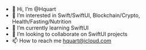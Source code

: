 - 👋 Hi, I’m @Hquart
- 👀 I’m interested in Swift/SwiftUI, Blockchain/Crypto, Health/Fasting/Nutrition
- 🌱 I’m currently learning SwiftUI
- 💞️ I’m looking to collaborate on SwiftUI projects
- 📫 How to reach me hquart@icloud.com

<!---
Hquart/Hquart is a ✨ special ✨ repository because its `README.md` (this file) appears on your GitHub profile.
You can click the Preview link to take a look at your changes.
--->
